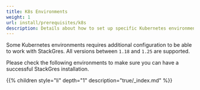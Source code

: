 ```yaml
---
title: K8s Environments
weight: 1
url: install/prerequisites/k8s
description: Details about how to set up specific Kubernetes environments to work with StackGres.
---
```


Some Kubernetes environments requires additional configuration to be able to work with StackGres. All versions between `1.18` and `1.25` are supported.

Please check the following environments to make sure you can have a successful StackGres installation.

{{% children style="li" depth="1" description="true/_index.md" %}}

